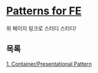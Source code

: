 # [Patterns for FE](https://www.patterns.dev/)

위 페이지 링크로 스터디 스터디!

## 목록

[1. Container/Presentational Pattern](https://github.com/Leebonggu/design-pattern-fe/tree/main/container-presentational-pattern)
